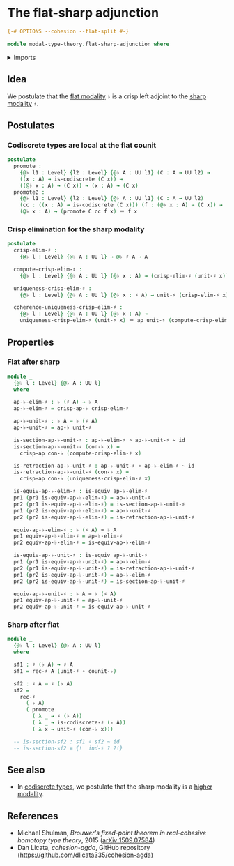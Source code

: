 # The flat-sharp adjunction

```agda
{-# OPTIONS --cohesion --flat-split #-}

module modal-type-theory.flat-sharp-adjunction where
```

<details><summary>Imports</summary>

```agda
open import foundation.action-on-identifications-functions
open import foundation.dependent-pair-types
open import foundation.equivalences
open import foundation.function-types
open import foundation.homotopies
open import foundation.identity-types
open import foundation.locally-small-types
open import foundation.universe-levels

open import modal-type-theory.codiscrete-types
open import modal-type-theory.crisp-types
open import modal-type-theory.flat-modality
open import modal-type-theory.sharp-modality

open import orthogonal-factorization-systems.induction-modalities
open import orthogonal-factorization-systems.locally-small-modal-operators
```

</details>

## Idea

We postulate that the [flat modality](modal-type-theory.flat-modality.md) `♭` is
a crisp left adjoint to the
[sharp modality](modal-type-theory.sharp-modality.md) `♯`.

## Postulates

### Codiscrete types are local at the flat counit

```agda
postulate
  promote :
    {@♭ l1 : Level} {l2 : Level} {@♭ A : UU l1} (C : A → UU l2) →
    ((x : A) → is-codiscrete (C x)) →
    ((@♭ x : A) → (C x)) → (x : A) → (C x)
  promoteβ :
    {@♭ l1 : Level} {l2 : Level} {@♭ A : UU l1} (C : A → UU l2)
    (cc : ((x : A) → is-codiscrete (C x))) (f : (@♭ x : A) → (C x)) →
    (@♭ x : A) → (promote C cc f x) ＝ f x
```

### Crisp elimination for the sharp modality

```agda
postulate
  crisp-elim-♯ :
    {@♭ l : Level} {@♭ A : UU l} → @♭ ♯ A → A

  compute-crisp-elim-♯ :
    {@♭ l : Level} {@♭ A : UU l} (@♭ x : A) → (crisp-elim-♯ (unit-♯ x)) ＝ x

  uniqueness-crisp-elim-♯ :
    {@♭ l : Level} {@♭ A : UU l} (@♭ x : ♯ A) → unit-♯ (crisp-elim-♯ x) ＝ x

  coherence-uniqueness-crisp-elim-♯ :
    {@♭ l : Level} {@♭ A : UU l} (@♭ x : A) →
    uniqueness-crisp-elim-♯ (unit-♯ x) ＝ ap unit-♯ (compute-crisp-elim-♯ x)
```

## Properties

### Flat after sharp

```agda
module _
  {@♭ l : Level} {@♭ A : UU l}
  where

  ap-♭-elim-♯ : ♭ (♯ A) → ♭ A
  ap-♭-elim-♯ = crisp-ap-♭ crisp-elim-♯

  ap-♭-unit-♯ : ♭ A → ♭ (♯ A)
  ap-♭-unit-♯ = ap-♭ unit-♯

  is-section-ap-♭-unit-♯ : ap-♭-elim-♯ ∘ ap-♭-unit-♯ ~ id
  is-section-ap-♭-unit-♯ (con-♭ x) =
    crisp-ap con-♭ (compute-crisp-elim-♯ x)

  is-retraction-ap-♭-unit-♯ : ap-♭-unit-♯ ∘ ap-♭-elim-♯ ~ id
  is-retraction-ap-♭-unit-♯ (con-♭ x) =
    crisp-ap con-♭ (uniqueness-crisp-elim-♯ x)

  is-equiv-ap-♭-elim-♯ : is-equiv ap-♭-elim-♯
  pr1 (pr1 is-equiv-ap-♭-elim-♯) = ap-♭-unit-♯
  pr2 (pr1 is-equiv-ap-♭-elim-♯) = is-section-ap-♭-unit-♯
  pr1 (pr2 is-equiv-ap-♭-elim-♯) = ap-♭-unit-♯
  pr2 (pr2 is-equiv-ap-♭-elim-♯) = is-retraction-ap-♭-unit-♯

  equiv-ap-♭-elim-♯ : ♭ (♯ A) ≃ ♭ A
  pr1 equiv-ap-♭-elim-♯ = ap-♭-elim-♯
  pr2 equiv-ap-♭-elim-♯ = is-equiv-ap-♭-elim-♯

  is-equiv-ap-♭-unit-♯ : is-equiv ap-♭-unit-♯
  pr1 (pr1 is-equiv-ap-♭-unit-♯) = ap-♭-elim-♯
  pr2 (pr1 is-equiv-ap-♭-unit-♯) = is-retraction-ap-♭-unit-♯
  pr1 (pr2 is-equiv-ap-♭-unit-♯) = ap-♭-elim-♯
  pr2 (pr2 is-equiv-ap-♭-unit-♯) = is-section-ap-♭-unit-♯

  equiv-ap-♭-unit-♯ : ♭ A ≃ ♭ (♯ A)
  pr1 equiv-ap-♭-unit-♯ = ap-♭-unit-♯
  pr2 equiv-ap-♭-unit-♯ = is-equiv-ap-♭-unit-♯
```

### Sharp after flat

```agda
module _
  {@♭ l : Level} {@♭ A : UU l}
  where

  sf1 : ♯ (♭ A) → ♯ A
  sf1 = rec-♯ A (unit-♯ ∘ counit-♭)

  sf2 : ♯ A → ♯ (♭ A)
  sf2 =
    rec-♯
      ( ♭ A)
      ( promote
        ( λ _ → ♯ (♭ A))
        ( λ _ → is-codiscrete-♯ (♭ A))
        ( λ x → unit-♯ (con-♭ x)))

  -- is-section-sf2 : sf1 ∘ sf2 ~ id
  -- is-section-sf2 = {!  ind-♯ ? ?!}
```

## See also

- In [codiscrete types](modal-type-theory.codiscrete-types.md), we postulate
  that the sharp modality is a
  [higher modality](orthogonal-factorization-systems.higher-modalities.md).

## References

- Michael Shulman, _Brouwer's fixed-point theorem in real-cohesive homotopy type
  theory_, 2015 ([arXiv:1509.07584](https://arxiv.org/abs/1509.07584))
- Dan Licata, _cohesion-agda_, GitHub repository
  (<https://github.com/dlicata335/cohesion-agda>)
